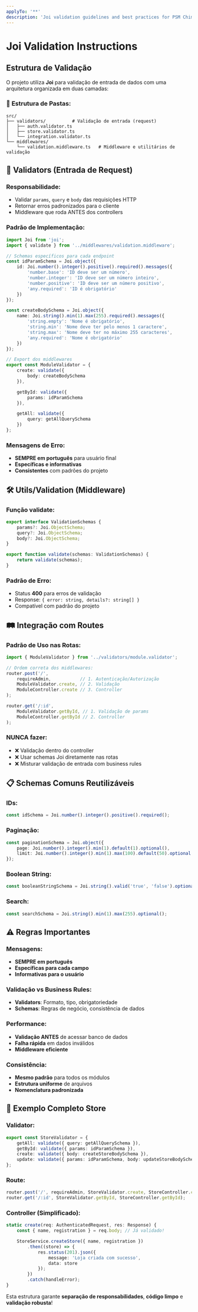 ```yaml
---
applyTo: '**'
description: 'Joi validation guidelines and best practices for PSM Chimera v2 backend.'
---
```


# Joi Validation Instructions

## Estrutura de Validação

O projeto utiliza **Joi** para validação de entrada de dados com uma arquitetura organizada em duas camadas:

### 📁 **Estrutura de Pastas:**

```
src/
├── validators/          # Validação de entrada (request)
│   ├── auth.validator.ts
│   ├── store.validator.ts
│   └── integration.validator.ts
└── middlewares/
    └── validation.middleware.ts   # Middleware e utilitários de validação
```

## 🔧 **Validators (Entrada de Request)**

### **Responsabilidade:**
- Validar `params`, `query` e `body` das requisições HTTP
- Retornar erros padronizados para o cliente
- Middleware que roda ANTES dos controllers

### **Padrão de Implementação:**

```typescript
import Joi from 'joi';
import { validate } from '../middlewares/validation.middleware';

// Schemas específicos para cada endpoint
const idParamSchema = Joi.object({
    id: Joi.number().integer().positive().required().messages({
        'number.base': 'ID deve ser um número',
        'number.integer': 'ID deve ser um número inteiro',
        'number.positive': 'ID deve ser um número positivo',
        'any.required': 'ID é obrigatório'
    })
});

const createBodySchema = Joi.object({
    name: Joi.string().min(1).max(255).required().messages({
        'string.empty': 'Nome é obrigatório',
        'string.min': 'Nome deve ter pelo menos 1 caractere',
        'string.max': 'Nome deve ter no máximo 255 caracteres',
        'any.required': 'Nome é obrigatório'
    })
});

// Export dos middlewares
export const ModuleValidator = {
    create: validate({
        body: createBodySchema
    }),

    getById: validate({
        params: idParamSchema
    }),

    getAll: validate({
        query: getAllQuerySchema
    })
};
```

### **Mensagens de Erro:**
- **SEMPRE em português** para usuário final
- **Específicas e informativas**
- **Consistentes** com padrões do projeto

## 🛠️ **Utils/Validation (Middleware)**

### **Função validate:**

```typescript
export interface ValidationSchemas {
    params?: Joi.ObjectSchema;
    query?: Joi.ObjectSchema;
    body?: Joi.ObjectSchema;
}

export function validate(schemas: ValidationSchemas) {
    return validate(schemas);
}
```

### **Padrão de Erro:**
- Status **400** para erros de validação
- Response: `{ error: string, details?: string[] }`
- Compatível com padrão do projeto

## 🛤️ **Integração com Routes**

### **Padrão de Uso nas Rotas:**

```typescript
import { ModuleValidator } from '../validators/module.validator';

// Ordem correta dos middlewares:
router.post('/',
    requireAdmin,           // 1. Autenticação/Autorização
    ModuleValidator.create, // 2. Validação
    ModuleController.create // 3. Controller
);

router.get('/:id',
    ModuleValidator.getById, // 1. Validação de params
    ModuleController.getById // 2. Controller
);
```

### **NUNCA fazer:**
- ❌ Validação dentro do controller
- ❌ Usar schemas Joi diretamente nas rotas
- ❌ Misturar validação de entrada com business rules

## 📋 **Schemas Comuns Reutilizáveis**

### **IDs:**
```typescript
const idSchema = Joi.number().integer().positive().required();
```

### **Paginação:**
```typescript
const paginationSchema = Joi.object({
    page: Joi.number().integer().min(1).default(1).optional(),
    limit: Joi.number().integer().min(1).max(100).default(50).optional()
});
```

### **Boolean String:**
```typescript
const booleanStringSchema = Joi.string().valid('true', 'false').optional();
```

### **Search:**
```typescript
const searchSchema = Joi.string().min(1).max(255).optional();
```

## ⚠️ **Regras Importantes**

### **Mensagens:**
- **SEMPRE em português**
- **Específicas para cada campo**
- **Informativas para o usuário**

### **Validação vs Business Rules:**
- **Validators**: Formato, tipo, obrigatoriedade
- **Schemas**: Regras de negócio, consistência de dados

### **Performance:**
- **Validação ANTES** de acessar banco de dados
- **Falha rápida** em dados inválidos
- **Middleware eficiente**

### **Consistência:**
- **Mesmo padrão** para todos os módulos
- **Estrutura uniforme** de arquivos
- **Nomenclatura padronizada**

## 🎯 **Exemplo Completo Store**

### **Validator:**
```typescript
export const StoreValidator = {
    getAll: validate({ query: getAllQuerySchema }),
    getById: validate({ params: idParamSchema }),
    create: validate({ body: createStoreBodySchema }),
    update: validate({ params: idParamSchema, body: updateStoreBodySchema })
};
```

### **Route:**
```typescript
router.post('/', requireAdmin, StoreValidator.create, StoreController.create);
router.get('/:id', StoreValidator.getById, StoreController.getById);
```

### **Controller (Simplificado):**
```typescript
static create(req: AuthenticatedRequest, res: Response) {
    const { name, registration } = req.body; // Já validado!

    StoreService.createStore({ name, registration })
        .then((store) => {
            res.status(201).json({
                message: 'Loja criada com sucesso',
                data: store
            });
        })
        .catch(handleError);
}
```

Esta estrutura garante **separação de responsabilidades**, **código limpo** e **validação robusta**!
